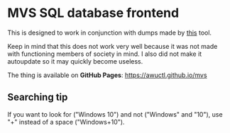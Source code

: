 # MVS SQL database frontend

This is designed to work in conjunction with dumps made by [this](https://github.com/ave9858/mvs-dump) tool.

Keep in mind that this does not work very well because it was not made with functioning members of society in mind. I also did not make it autoupdate so it may quickly become useless.

The thing is available on **GitHub Pages**: https://awuctl.github.io/mvs

## Searching tip

If you want to look for ("Windows 10") and not ("Windows" and "10"), use "+" instead of a space ("Windows+10").

